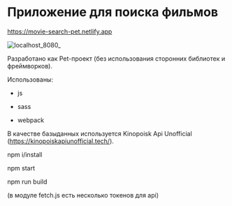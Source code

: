 # Приложение для поиска фильмов

https://movie-search-pet.netlify.app

![localhost_8080_](https://user-images.githubusercontent.com/99753256/184749766-626afcd9-2692-4fee-b549-af3142430046.png)

Разработано как Pet-проект (без использования сторонних библиотек и фреймворков).

Использованы:

* js

* sass

* webpack

В качестве базыданных используется Kinopoisk Api Unofficial (https://kinopoiskapiunofficial.tech/).

npm i/install

npm start

npm run build

(в модуле fetch.js есть несколько токенов для api)

